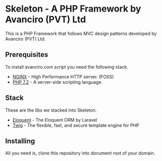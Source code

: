 # Skeleton - A PHP Framework by Avanciro (PVT) Ltd

This is a PHP Framework that follows MVC design patterns developed by Avanciro (PVT) Ltd.

## Prerequisites

To install avanciro.com script you need the following stack.

* [NGINX](https://nginx.org/en/) - High Performance HTTP server. (FOSS)
* [PHP 7.2](http://php.net/releases/7_2_0.php) - A server-side scripting language.

## Stack

These are the libs we stacked into Skeleton.

* [Eloquent](https://laravel.com/docs/5.6/eloquent) - The Eloquent ORM by Laravel
* [Twig](https://twig.symfony.com/) - The flexible, fast, and secure template engine for PHP

## Installing

All you need is, clone this repository into document root of your domain.

